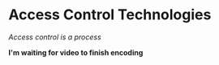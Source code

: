 # Access Control Technologies

*Access control is a process*

**I'm waiting for video to finish encoding**

